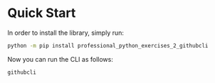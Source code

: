 # Quick Start

In order to install the library, simply run:

```bash
python -m pip install professional_python_exercises_2_githubcli
```

Now you can run the CLI as follows:

```bash
githubcli
```
